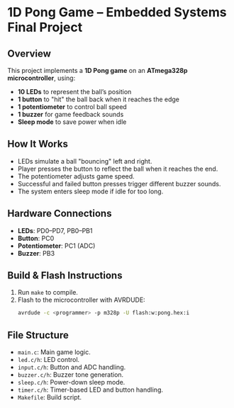 # 1D Pong Game – Embedded Systems Final Project

## Overview
This project implements a **1D Pong game** on an **ATmega328p microcontroller**, using:
- **10 LEDs** to represent the ball’s position
- **1 button** to "hit" the ball back when it reaches the edge
- **1 potentiometer** to control ball speed
- **1 buzzer** for game feedback sounds
- **Sleep mode** to save power when idle

## How It Works
- LEDs simulate a ball "bouncing" left and right.
- Player presses the button to reflect the ball when it reaches the end.
- The potentiometer adjusts game speed.
- Successful and failed button presses trigger different buzzer sounds.
- The system enters sleep mode if idle for too long.

## Hardware Connections
- **LEDs**: PD0–PD7, PB0–PB1
- **Button**: PC0
- **Potentiometer**: PC1 (ADC)
- **Buzzer**: PB3

## Build & Flash Instructions
1. Run `make` to compile.
2. Flash to the microcontroller with AVRDUDE:
   ```bash
   avrdude -c <programmer> -p m328p -U flash:w:pong.hex:i
   ```

## File Structure
- `main.c`: Main game logic.
- `led.c/h`: LED control.
- `input.c/h`: Button and ADC handling.
- `buzzer.c/h`: Buzzer tone generation.
- `sleep.c/h`: Power-down sleep mode.
- `timer.c/h`: Timer-based LED and button handling.
- `Makefile`: Build script.
 
 
